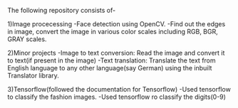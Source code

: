 The following repository consists of-

1)Image procecessing
-Face detection using OpenCV.
-Find out the edges in image, convert the image in various color scales including RGB, BGR, GRAY scales.

2)Minor projects
-Image to text conversion: Read the image and convert it to text(if present in the image)
-Text translation: Translate the text from English language to any other language(say German) using the inbuilt Translator library.

3)Tensorflow(followed the documentation for Tensorflow)
-Used tensorflow to classify the fashion images.
-Used tensorflow ro classify the digits(0-9)
